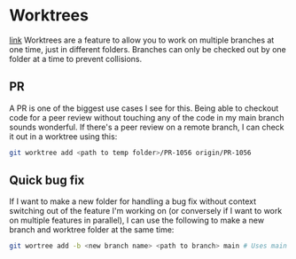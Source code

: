 # Worktrees
[link](https://git-scm.com/docs/git-worktree)
Worktrees are a feature to allow you to work on multiple branches at one time, just in different folders. Branches can only be checked out by one folder at a time to prevent collisions.

## PR
A PR is one of the biggest use cases I see for this. Being able to checkout code for a peer review without touching any of the code in my main branch sounds wonderful. If there's a peer review on a remote branch, I can check it out in a worktree using this:
```sh
git worktree add <path to temp folder>/PR-1056 origin/PR-1056
```

## Quick bug fix
If I want to make a new folder for handling a bug fix without context switching out of the feature I'm working on (or conversely if I want to work on multiple features in parallel), I can use the following to make a new branch and worktree folder at the same time:
```sh
git wortree add -b <new branch name> <path to branch> main # Uses main branch as foundation
```
